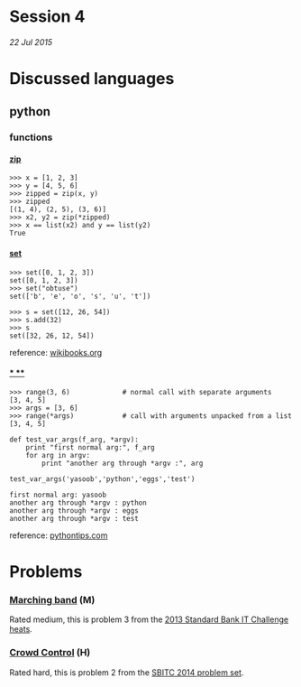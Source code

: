 # Session 4
###### 22 Jul 2015

Discussed languages
===================

## python

### functions

#### [zip](https://docs.python.org/2/library/functions.html#zip )

```
>>> x = [1, 2, 3]
>>> y = [4, 5, 6]
>>> zipped = zip(x, y)
>>> zipped
[(1, 4), (2, 5), (3, 6)]
>>> x2, y2 = zip(*zipped)
>>> x == list(x2) and y == list(y2)
True
```

#### [set](https://docs.python.org/2/library/functions.html#func-set )

```
>>> set([0, 1, 2, 3])
set([0, 1, 2, 3])
>>> set("obtuse")
set(['b', 'e', 'o', 's', 'u', 't'])
```

```
>>> s = set([12, 26, 54])
>>> s.add(32)
>>> s
set([32, 26, 12, 54])
```

reference: [wikibooks.org](https://en.wikibooks.org/wiki/Python_Programming/Sets)

#### [* **](https://docs.python.org/2/tutorial/controlflow.html#arbitrary-argument-lists )
```
>>> range(3, 6)             # normal call with separate arguments
[3, 4, 5]
>>> args = [3, 6]
>>> range(*args)            # call with arguments unpacked from a list
[3, 4, 5]
```

```
def test_var_args(f_arg, *argv):
    print "first normal arg:", f_arg
    for arg in argv:
        print "another arg through *argv :", arg

test_var_args('yasoob','python','eggs','test')

first normal arg: yasoob
another arg through *argv : python
another arg through *argv : eggs
another arg through *argv : test
```

reference: [pythontips.com](http://pythontips.com/2013/08/04/args-and-kwargs-in-python-explained/)

Problems
========

### [Marching band](http://www.olympiad.org.za/olympiad/wp-content/uploads/2013/01/SBITC-Heats-Problems-v-13-04-14-Final.pdf) (M)

Rated medium, this is problem 3 from the [2013 Standard Bank IT Challenge heats](http://www.olympiad.org.za/olympiad/wp-content/uploads/2013/01/SBITC-Heats-Problems-v-13-04-14-Final.pdf).

###	[Crowd Control](http://www.olympiad.org.za/olympiad/wp-content/uploads/2014/09/2014-SBITC-Complete-problem-set.pdf) (H)

Rated hard, this is problem 2 from the [SBITC 2014 problem set](http://www.olympiad.org.za/olympiad/wp-content/uploads/2014/09/2014-SBITC-Complete-problem-set.pdf).
